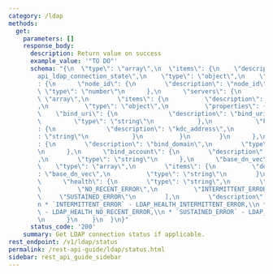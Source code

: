 ```yaml
---
category: /ldap
methods:
  get:
    parameters: []
    response_body:
      description: Return value on success
      example_value: '"TO DO"'
      schema: "{\n  \"type\": \"array\",\n  \"items\": {\n    \"description\": \"\
        api_ldap_connection_state\",\n    \"type\": \"object\",\n    \"properties\"\
        : {\n      \"node_id\": {\n        \"description\": \"node_id\",\n       \
        \ \"type\": \"number\"\n      },\n      \"servers\": {\n        \"type\":\
        \ \"array\",\n        \"items\": {\n          \"description\": \"servers\"\
        ,\n          \"type\": \"object\",\n          \"properties\": {\n        \
        \    \"bind_uri\": {\n              \"description\": \"bind_uri\",\n     \
        \         \"type\": \"string\"\n            },\n            \"kdc_address\"\
        : {\n              \"description\": \"kdc_address\",\n              \"type\"\
        : \"string\"\n            }\n          }\n        }\n      },\n      \"bind_domain\"\
        : {\n        \"description\": \"bind_domain\",\n        \"type\": \"string\"\
        \n      },\n      \"bind_account\": {\n        \"description\": \"bind_account\"\
        ,\n        \"type\": \"string\"\n      },\n      \"base_dn_vec\": {\n    \
        \    \"type\": \"array\",\n        \"items\": {\n          \"description\"\
        : \"base_dn_vec\",\n          \"type\": \"string\"\n        }\n      },\n\
        \      \"health\": {\n        \"type\": \"string\",\n        \"enum\": [\n\
        \          \"NO_RECENT_ERROR\",\n          \"INTERMITTENT_ERROR\",\n     \
        \     \"SUSTAINED_ERROR\"\n        ],\n        \"description\": \"health:\\\
        n * `INTERMITTENT_ERROR` - LDAP_HEALTH_INTERMITTENT_ERROR,\\n * `NO_RECENT_ERROR`\
        \ - LDAP_HEALTH_NO_RECENT_ERROR,\\n * `SUSTAINED_ERROR` - LDAP_HEALTH_SUSTAINED_ERROR\"\
        \n      }\n    }\n  }\n}"
      status_code: '200'
    summary: Get LDAP connection status if applicable.
rest_endpoint: /v1/ldap/status
permalink: /rest-api-guide/ldap/status.html
sidebar: rest_api_guide_sidebar
---
```

